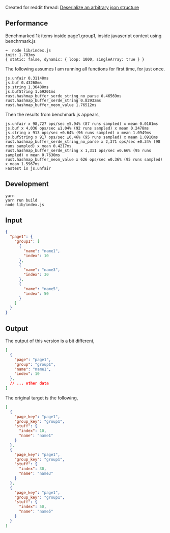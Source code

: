 Created for reddit thread: [Deserialize an arbitrary json structure](https://www.reddit.com/r/rust/comments/fyevnx/deserialize_an_arbitrary_json_structure/)

## Performance

Benchmarked 1k items inside page1.group1, inside javascript context using benchrmark.js

```
➜  node lib/index.js 
init: 1.703ms
{ static: false, dynamic: { loop: 1000, singleArray: true } }
```

The following assumes I am running all functions for first time, for just once.
```
js.unfair 0.31148ms
js.buf 0.43268ms
js.string 1.36488ms
js.bufString 1.69201ms
rust.hashmap_buffer_serde_string_no_parse 0.46569ms
rust.hashmap_buffer_serde_string 0.82932ms
rust.hashmap_buffer_neon_value 1.76512ms
```

Then the results from benchmark.js appears,
```
js.unfair x 98,727 ops/sec ±5.94% (87 runs sampled) x mean 0.0101ms
js.buf x 4,036 ops/sec ±1.04% (92 runs sampled) x mean 0.2478ms
js.string x 913 ops/sec ±0.64% (96 runs sampled) x mean 1.0949ms
js.bufString x 917 ops/sec ±0.46% (95 runs sampled) x mean 1.0910ms
rust.hashmap_buffer_serde_string_no_parse x 2,371 ops/sec ±0.34% (98 runs sampled) x mean 0.4217ms
rust.hashmap_buffer_serde_string x 1,311 ops/sec ±0.66% (95 runs sampled) x mean 0.7630ms
rust.hashmap_buffer_neon_value x 626 ops/sec ±0.36% (95 runs sampled) x mean 1.5967ms
Fastest is js.unfair
```

## Development

```
yarn
yarn run build
node lib/index.js
```

## Input

```json
{
  "page1": {
    "group1": [
      {
        "name": "name1",
        "index": 10
      },
      {
        "name": "name3",
        "index": 30
      },
      {
        "name": "name5",
        "index": 50
      }
    ]
  }
}
```

## Output

The output of this version is a bit different,

```json
[
  {
    "page": "page1",
    "group": "group1",
    "name": "name1",
    "index": 10
  },
  // ... other data
]
```

The original target is the following,
```json
[
  {
    "page_key": "page1",
    "group_key": "group1",
    "stuff": {
      "index": 10,
      "name": "name1"
    }
  },
  {
    "page_key": "page1",
    "group_key": "group1",
    "stuff": {
      "index": 30,
      "name": "name3"
    }
  },
  {
    "page_key": "page1",
    "group_key": "group1",
    "stuff": {
      "index": 50,
      "name": "name5"
    }
  }
]
```
